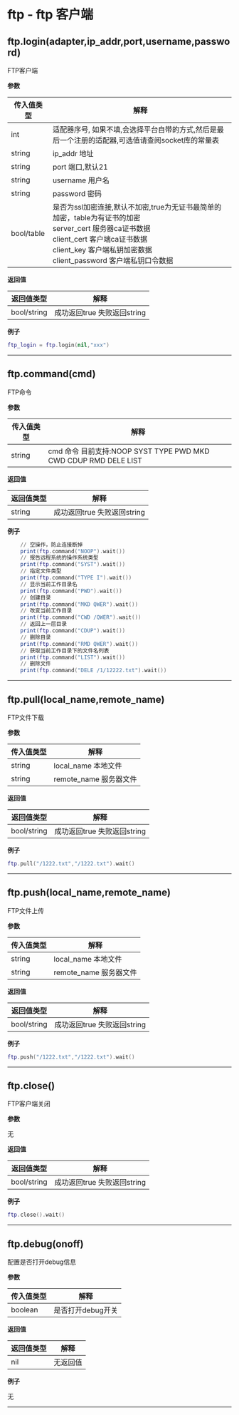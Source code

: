 # ftp - ftp 客户端

## ftp.login(adapter,ip_addr,port,username,password)



FTP客户端

**参数**

|传入值类型|解释|
|-|-|
|int|适配器序号, 如果不填,会选择平台自带的方式,然后是最后一个注册的适配器,可选值请查阅socket库的常量表|
|string|ip_addr 地址|
|string|port 端口,默认21|
|string|username 用户名|
|string|password 密码|
|bool/table|是否为ssl加密连接,默认不加密,true为无证书最简单的加密，table为有证书的加密 <br>server_cert 服务器ca证书数据 <br>client_cert 客户端ca证书数据 <br>client_key 客户端私钥加密数据 <br>client_password 客户端私钥口令数据|

**返回值**

|返回值类型|解释|
|-|-|
|bool/string|成功返回true 失败返回string|

**例子**

```lua
ftp_login = ftp.login(nil,"xxx")

```

---

## ftp.command(cmd)



FTP命令

**参数**

|传入值类型|解释|
|-|-|
|string|cmd 命令 目前支持:NOOP SYST TYPE PWD MKD CWD CDUP RMD DELE LIST|

**返回值**

|返回值类型|解释|
|-|-|
|string|成功返回true 失败返回string|

**例子**

```lua
    // 空操作，防止连接断掉
    print(ftp.command("NOOP").wait())
    // 报告远程系统的操作系统类型
    print(ftp.command("SYST").wait())
    // 指定文件类型
    print(ftp.command("TYPE I").wait())
    // 显示当前工作目录名
    print(ftp.command("PWD").wait())
    // 创建目录
    print(ftp.command("MKD QWER").wait())
    // 改变当前工作目录
    print(ftp.command("CWD /QWER").wait())
    // 返回上一层目录
    print(ftp.command("CDUP").wait())
    // 删除目录
    print(ftp.command("RMD QWER").wait())
    // 获取当前工作目录下的文件名列表
    print(ftp.command("LIST").wait())
    // 删除文件
    print(ftp.command("DELE /1/12222.txt").wait())

```

---

## ftp.pull(local_name,remote_name)



FTP文件下载

**参数**

|传入值类型|解释|
|-|-|
|string|local_name 本地文件|
|string|remote_name 服务器文件|

**返回值**

|返回值类型|解释|
|-|-|
|bool/string|成功返回true 失败返回string|

**例子**

```lua
ftp.pull("/1222.txt","/1222.txt").wait()

```

---

## ftp.push(local_name,remote_name)



FTP文件上传

**参数**

|传入值类型|解释|
|-|-|
|string|local_name 本地文件|
|string|remote_name 服务器文件|

**返回值**

|返回值类型|解释|
|-|-|
|bool/string|成功返回true 失败返回string|

**例子**

```lua
ftp.push("/1222.txt","/1222.txt").wait()

```

---

## ftp.close()



FTP客户端关闭

**参数**

无

**返回值**

|返回值类型|解释|
|-|-|
|bool/string|成功返回true 失败返回string|

**例子**

```lua
ftp.close().wait()

```

---

## ftp.debug(onoff)



配置是否打开debug信息

**参数**

|传入值类型|解释|
|-|-|
|boolean|是否打开debug开关|

**返回值**

|返回值类型|解释|
|-|-|
|nil|无返回值|

**例子**

无

---

